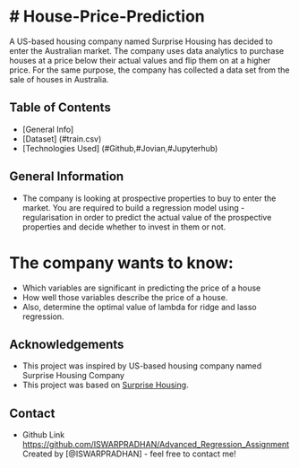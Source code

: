# # House-Price-Prediction
A US-based housing company named Surprise Housing has decided to enter the Australian market. The company uses data analytics to purchase houses at a price below their actual values and flip them on at a higher price. For the same purpose, the company has collected a data set from the sale of houses in Australia.


## Table of Contents
* [General Info]
* [Dataset] (#train.csv)
* [Technologies Used] (#Github,#Jovian,#Jupyterhub)


## General Information
- The company is looking at prospective properties to buy to enter the market. You are required to build a regression model using  -regularisation in order to predict the actual value of the prospective properties and decide whether to invest in them or not.
# The company wants to know:
- Which variables are significant in predicting the price of a house
- How well those variables describe the price of a house.
- Also, determine the optimal value of lambda for ridge and lasso regression.

## Acknowledgements
- This project was inspired by US-based housing company named Surprise Housing Company 
- This project was based on [Surprise Housing](https://www.example.com).


## Contact
- Github Link https://github.com/ISWARPRADHAN/Advanced_Regression_Assignment 
Created by [@ISWARPRADHAN] - feel free to contact me!

